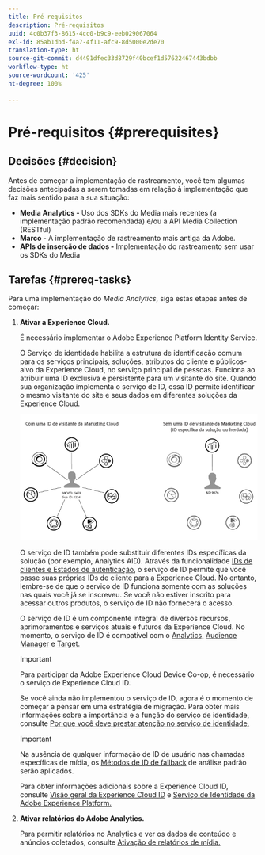 ```yaml
---
title: Pré-requisitos
description: Pré-requisitos
uuid: 4c0b37f3-8615-4cc0-b9c9-eeb029067064
exl-id: 85ab1dbd-f4a7-4f11-afc9-8d5000e2de70
translation-type: ht
source-git-commit: d4491dfec33d8729f40bcef1d57622467443bdbb
workflow-type: ht
source-wordcount: '425'
ht-degree: 100%

---
```


# Pré-requisitos {#prerequisites}

## Decisões {#decision}

Antes de começar a implementação de rastreamento, você tem algumas decisões antecipadas a serem tomadas em relação à implementação que faz mais sentido para a sua situação:

* **Media Analytics -** Uso dos SDKs do Media mais recentes (a implementação padrão recomendada) e/ou a API Media Collection (RESTful)
* **Marco -** A implementação de rastreamento mais antiga da Adobe.
* **APIs de inserção de dados -** Implementação do rastreamento sem usar os SDKs do Media

## Tarefas {#prereq-tasks}

Para uma implementação do *Media Analytics*, siga estas etapas antes de começar:

1. **Ativar a Experience Cloud.**

   É necessário implementar o Adobe Experience Platform Identity Service.

   O Serviço de identidade habilita a estrutura de identificação comum para os serviços principais, soluções, atributos do cliente e públicos-alvo da Experience Cloud, no serviço principal de pessoas. Funciona ao atribuir uma ID exclusiva e persistente para um visitante do site. Quando sua organização implementa o serviço de ID, essa ID permite identificar o mesmo visitante do site e seus dados em diferentes soluções da Experience Cloud.

   ![](assets/mc_id_service_graphic.png)

   O serviço de ID também pode substituir diferentes IDs específicas da solução (por exemplo, Analytics AID). Através da funcionalidade [IDs de clientes e Estados de autenticação](https://docs.adobe.com/content/help/pt-BR/id-service/using/reference/authenticated-state.html), o serviço de ID permite que você passe suas próprias IDs de cliente para a Experience Cloud. No entanto, lembre-se de que o serviço de ID funciona somente com as soluções nas quais você já se inscreveu. Se você não estiver inscrito para acessar outros produtos, o serviço de ID não fornecerá o acesso.

   O serviço de ID é um componente integral de diversos recursos, aprimoramentos e serviços atuais e futuros da Experience Cloud. No momento, o serviço de ID é compatível com o [Analytics,](https://www.adobe.com/br/marketing-cloud/web-analytics.html) [Audience Manager](https://www.adobe.com/br/marketing-cloud/data-management-platform.html) e [Target.](https://www.adobe.com/br/marketing-cloud/testing-targeting.html)

   >[!IMPORTANT]
   >
   >Para participar da Adobe Experience Cloud Device Co-op, é necessário o serviço de Experience Cloud ID.

   Se você ainda não implementou o serviço de ID, agora é o momento de começar a pensar em uma estratégia de migração. Para obter mais informações sobre a importância e a função do serviço de identidade, consulte [Por que você deve prestar atenção no serviço de identidade.](https://theblog.adobe.com/why-new-adobe-marketing-cloud-id-service-should-be-on-your-radar/)

   >[!IMPORTANT]
   >
   >Na ausência de qualquer informação de ID de usuário nas chamadas específicas de mídia, os [Métodos de ID de fallback](https://docs.adobe.com/content/help/pt-BR/analytics/technotes/visitor-identification.translate.html) de análise padrão serão aplicados.

   Para obter informações adicionais sobre a Experience Cloud ID, consulte [Visão geral da Experience Cloud ID](https://docs.adobe.com/content/help/pt-BR/id-service/using/intro/overview.html) e [Serviço de Identidade da Adobe Experience Platform.](https://docs.adobe.com/content/help/pt-BR/id-service/using/home.html)

1. **Ativar relatórios do Adobe Analytics.**

   Para permitir relatórios no Analytics e ver os dados de conteúdo e anúncios coletados, consulte [Ativação de relatórios de mídia.](/help/media-reports/media-reports-enable.md)
